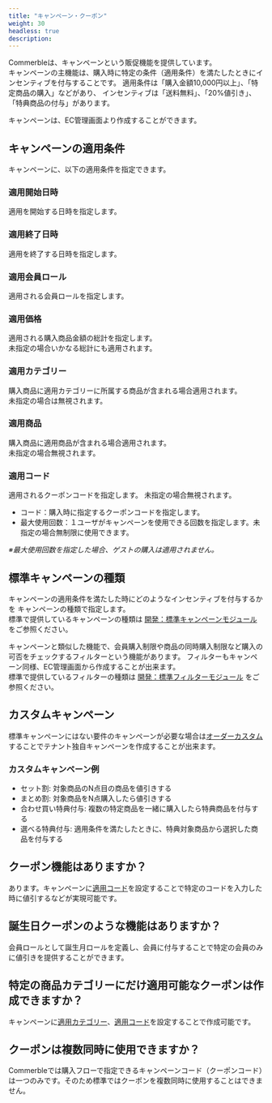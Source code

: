 ```yaml
---
title: "キャンペーン・クーポン"
weight: 30
headless: true
description: 
---
```


Commerbleは、キャンペーンという販促機能を提供しています。  
キャンペーンの主機能は、購入時に特定の条件（適用条件）を満たしたときにインセンティブを付与することです。
適用条件は「購入金額10,000円以上」、「特定商品の購入」などがあり、
インセンティブは「送料無料」、「20%値引き」、「特典商品の付与」があります。

キャンペーンは、EC管理画面より作成することができます。

## キャンペーンの適用条件
キャンペーンに、以下の適用条件を指定できます。

### 適用開始日時
適用を開始する日時を指定します。

### 適用終了日時
適用を終了する日時を指定します。

### 適用会員ロール
適用される会員ロールを指定します。

### 適用価格
適用される購入商品金額の総計を指定します。  
未指定の場合いかなる総計にも適用されます。

### 適用カテゴリー
購入商品に適用カテゴリーに所属する商品が含まれる場合適用されます。  
未指定の場合は無視されます。

### 適用商品
購入商品に適用商品が含まれる場合適用されます。  
未指定の場合無視されます。

### 適用コード
適用されるクーポンコードを指定します。
未指定の場合無視されます。
- コード：購入時に指定するクーポンコードを指定します。
- 最大使用回数：１ユーザがキャンペーンを使用できる回数を指定します。未指定の場合無制限に使用できます。

*※最大使用回数を指定した場合、ゲストの購入は適用されません。*

## 標準キャンペーンの種類
キャンペーンの適用条件を満たした時にどのようなインセンティブを付与するかを
キャンペーンの種類で指定します。  
標準で提供しているキャンペーンの種類は [開発：標準キャンペーンモジュール](../../development/campaign#標準キャンペーンモジュール) をご参照ください。

キャンペーンと類似した機能で、会員購入制限や商品の同時購入制限など購入の可否をチェックするフィルターという機能があります。
フィルターもキャンペーン同様、EC管理画面から作成することが出来ます。  
標準で提供しているフィルターの種類は [開発：標準フィルターモジュール](../../development/campaign#標準フィルターモジュール) をご参照ください。

## カスタムキャンペーン
標準キャンペーンにはない要件のキャンペーンが必要な場合は[オーダーカスタム](../../features/customization/#オーダーカスタム)することでテナント独自キャンペーンを作成することが出来ます。  

### カスタムキャンペーン例  
- セット割: 対象商品のN点目の商品を値引きする
- まとめ割: 対象商品をN点購入したら値引きする
- 合わせ買い特典付与: 複数の特定商品を一緒に購入したら特典商品を付与する
- 選べる特典付与: 適用条件を満たしたときに、特典対象商品から選択した商品を付与する

## クーポン機能はありますか？
あります。キャンペーンに[適用コード](#適用コード)を設定することで特定のコードを入力した時に値引するなどが実現可能です。

## 誕生日クーポンのような機能はありますか？
会員ロールとして誕生月ロールを定義し、会員に付与することで特定の会員のみに値引きを提供することができます。

## 特定の商品カテゴリーにだけ適用可能なクーポンは作成できますか？
キャンペーンに[適用カテゴリー](#適用カテゴリー)、[適用コード](#適用コード)を設定することで作成可能です。

## クーポンは複数同時に使用できますか？
Commerbleでは購入フローで指定できるキャンペーンコード（クーポンコード）は一つのみです。そのため標準ではクーポンを複数同時に使用することはできません。

